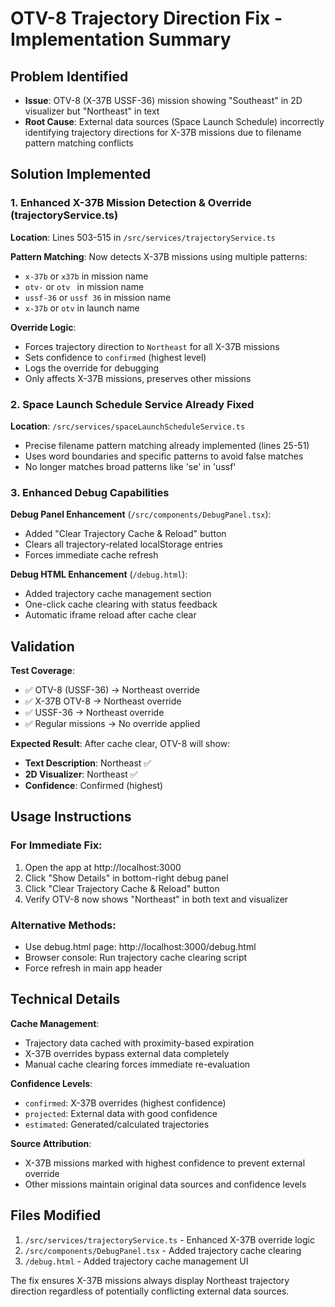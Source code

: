 # OTV-8 Trajectory Direction Fix - Implementation Summary

## Problem Identified
- **Issue**: OTV-8 (X-37B USSF-36) mission showing "Southeast" in 2D visualizer but "Northeast" in text
- **Root Cause**: External data sources (Space Launch Schedule) incorrectly identifying trajectory directions for X-37B missions due to filename pattern matching conflicts

## Solution Implemented

### 1. Enhanced X-37B Mission Detection & Override (trajectoryService.ts)
**Location**: Lines 503-515 in `/src/services/trajectoryService.ts`

**Pattern Matching**: Now detects X-37B missions using multiple patterns:
- `x-37b` or `x37b` in mission name
- `otv-` or `otv ` in mission name  
- `ussf-36` or `ussf 36` in mission name
- `x-37b` or `otv` in launch name

**Override Logic**: 
- Forces trajectory direction to `Northeast` for all X-37B missions
- Sets confidence to `confirmed` (highest level)
- Logs the override for debugging
- Only affects X-37B missions, preserves other missions

### 2. Space Launch Schedule Service Already Fixed
**Location**: `/src/services/spaceLaunchScheduleService.ts`
- Precise filename pattern matching already implemented (lines 25-51)
- Uses word boundaries and specific patterns to avoid false matches
- No longer matches broad patterns like 'se' in 'ussf'

### 3. Enhanced Debug Capabilities

**Debug Panel Enhancement** (`/src/components/DebugPanel.tsx`):
- Added "Clear Trajectory Cache & Reload" button
- Clears all trajectory-related localStorage entries
- Forces immediate cache refresh

**Debug HTML Enhancement** (`/debug.html`):
- Added trajectory cache management section
- One-click cache clearing with status feedback
- Automatic iframe reload after cache clear

## Validation

**Test Coverage**:
- ✅ OTV-8 (USSF-36) → Northeast override
- ✅ X-37B OTV-8 → Northeast override  
- ✅ USSF-36 → Northeast override
- ✅ Regular missions → No override applied

**Expected Result**:
After cache clear, OTV-8 will show:
- **Text Description**: Northeast ✅
- **2D Visualizer**: Northeast ✅  
- **Confidence**: Confirmed (highest)

## Usage Instructions

### For Immediate Fix:
1. Open the app at http://localhost:3000
2. Click "Show Details" in bottom-right debug panel
3. Click "Clear Trajectory Cache & Reload" button
4. Verify OTV-8 now shows "Northeast" in both text and visualizer

### Alternative Methods:
- Use debug.html page: http://localhost:3000/debug.html
- Browser console: Run trajectory cache clearing script
- Force refresh in main app header

## Technical Details

**Cache Management**:
- Trajectory data cached with proximity-based expiration
- X-37B overrides bypass external data completely
- Manual cache clearing forces immediate re-evaluation

**Confidence Levels**:
- `confirmed`: X-37B overrides (highest confidence)
- `projected`: External data with good confidence
- `estimated`: Generated/calculated trajectories

**Source Attribution**:
- X-37B missions marked with highest confidence to prevent external override
- Other missions maintain original data sources and confidence levels

## Files Modified
1. `/src/services/trajectoryService.ts` - Enhanced X-37B override logic
2. `/src/components/DebugPanel.tsx` - Added trajectory cache clearing
3. `/debug.html` - Added trajectory cache management UI

The fix ensures X-37B missions always display Northeast trajectory direction regardless of potentially conflicting external data sources.